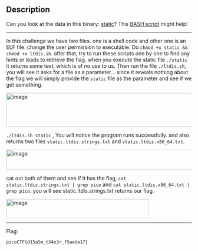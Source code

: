## Description
Can you look at the data in this binary: [static](https://mercury.picoctf.net/static/66932732825076cad4ba43e463dae82f/static)? This [BASH script](https://mercury.picoctf.net/static/66932732825076cad4ba43e463dae82f/ltdis.sh) might help!

---
In this challenge we have two files. one is a shell code and other one is an ELF file. change the user permission to executable.
Do `chmod +x static && chmod +x ltdis.sh`. after that, try to run these scripts one by one to find any hints or leads to retrieve the flag.
when you execute the static file `./static` it returns some text, which is of no use to us. Then run the file `./ltdis.sh`, you will see 
it asks for a file as a parameter... since it reveals nothing about the flag we will simply provide the `static` file as the parameter and see if we get something.

<img width="757" height="92" alt="image" src="https://github.com/user-attachments/assets/bf3a6e01-3273-46db-914d-134c9d532723" /><br>

`./ltdis.sh static` , You will notice the program runs successfully. and also returns two files `static.ltdis.strings.txt` and `static.ltdis.x86_64.txt`.

<img width="557" height="55" alt="image" src="https://github.com/user-attachments/assets/0f7fbc63-1006-4e3e-9a4e-5687e7ca63dd" />

cat out both of them and see if it has the flag, `cat static.ltdis.strings.txt | grep pico` and `cat static.ltdis.x86_64.txt | grep pico`.
you will see static.ltdis.strings.txt returns our flag.

<img width="386" height="50" alt="image" src="https://github.com/user-attachments/assets/c8e71368-76ec-4a43-a0a8-cbf620333799" />

---
Flag:
```text
picoCTF{d15a5m_t34s3r_f5aeda17}
```
